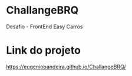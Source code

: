 # ChallangeBRQ
Desafio - FrontEnd Easy Carros

# Link do projeto
https://eugeniobandeira.github.io/ChallangeBRQ/
